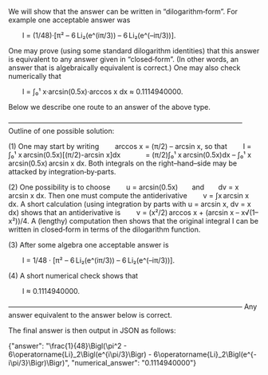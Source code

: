 We will show that the answer can be written in “dilogarithm‐form”. For example one acceptable answer was

  I = (1/48)·[π² – 6 Li₂(e^(iπ/3)) – 6 Li₂(e^(–iπ/3))].

One may prove (using some standard dilogarithm identities) that this answer is equivalent to any answer given in “closed‐form”. (In other words, an answer that is algebraically equivalent is correct.) One may also check numerically that

  I = ∫₀¹ x·arcsin(0.5x)·arccos x dx ≈ 0.1114940000.

Below we describe one route to an answer of the above type.

–––––––––––––––––––––––––––––––––––––––––––––––––––––––––––––––––––
Outline of one possible solution:

(1) One may start by writing
  arccos x = (π/2) – arcsin x,
so that
  I = ∫₀¹ x arcsin(0.5x)[(π/2)-arcsin x]dx
    = (π/2)∫₀¹ x arcsin(0.5x)dx – ∫₀¹ x arcsin(0.5x) arcsin x dx.
Both integrals on the right–hand–side may be attacked by integration‐by‐parts.

(2) One possibility is to choose
  u = arcsin(0.5x)  and  dv = x arcsin x dx.
Then one must compute the antiderivative
  v = ∫x arcsin x dx.
A short calculation (using integration by parts with u = arcsin x, dv = x dx) shows that an antiderivative is
  v = (x²/2) arccos x + (arcsin x – x√(1–x²))/4.
A (lengthy) computation then shows that the original integral I can be written in closed‐form in terms of the dilogarithm function.

(3) After some algebra one acceptable answer is

  I = 1/48 · [π² – 6 Li₂(e^(iπ/3)) – 6 Li₂(e^(–iπ/3))].

(4) A short numerical check shows that

  I ≈ 0.1114940000.

–––––––––––––––––––––––––––––––––––––––––––––––––––––––––––––––––––
Any answer equivalent to the answer below is correct.

The final answer is then output in JSON as follows:

{"answer": "\\frac{1}{48}\\Bigl(\\pi^2 - 6\\operatorname{Li}_2\\Bigl(e^{i\\pi/3}\\Bigr) - 6\\operatorname{Li}_2\\Bigl(e^{-i\\pi/3}\\Bigr)\\Bigr)", "numerical_answer": "0.1114940000"}